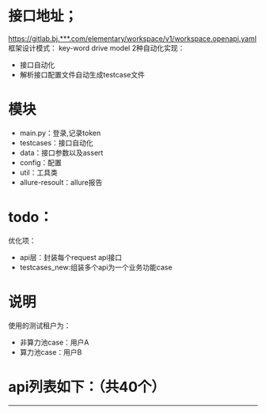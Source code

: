 # 接口地址；
https://gitlab.bj.***.com/elementary/workspace/v1/workspace.openapi.yaml
框架设计模式： key-word drive model
2种自动化实现：
- 接口自动化
- 解析接口配置文件自动生成testcase文件

# 模块
- main.py：登录,记录token
- testcases：接口自动化
- data：接口参数以及assert
- config：配置
- util：工具类
- allure-resoult：allure报告

# todo：
优化项：
- api层：封装每个request api接口
- testcases_new:组装多个api为一个业务功能case


# 说明
使用的测试租户为：
- 非算力池case：用户A
- 算力池case：用户B

# api列表如下：（共40个）
***

